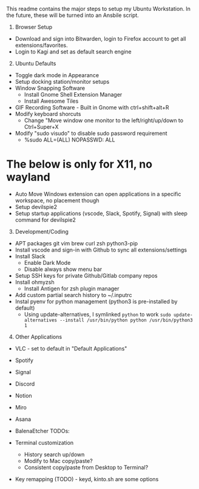 This readme contains the major steps to setup my Ubuntu Workstation. In the future, these will be turned into an Ansbile script.

1. Browser Setup

- Download and sign into Bitwarden, login to Firefox account to get all extensions/favorites.
- Login to Kagi and set as default search engine

2. Ubuntu Defaults

- Toggle dark mode in Appearance
- Setup docking station/monitor setups
- Window Snapping Software
  - Install Gnome Shell Extension Manager
  - Install Awesome Tiles
- GIF Recording Software - Built in Gnome with ctrl+shift+alt+R
- Modify keyboard shorcuts
  - Change "Move window one monitor to the left/right/up/down to Ctrl+Super+X
- Modify "sudo visudo" to disable sudo password requirement
  - %sudo ALL=(ALL) NOPASSWD: ALL

# The below is only for X11, no wayland

- Auto Move Windows extension can open applications in a specific workspace, no placement though
- Setup devilspie2
- Setup startup applications (vscode, Slack, Spotify, Signal) with sleep command for devilspie2

3. Development/Coding

- APT packages
  git
  vim
  brew
  curl
  zsh
  python3-pip
- Install vscode and sign-in with Github to sync all extensions/settings
- Install Slack
  - Enable Dark Mode
  - Disable always show menu bar
- Setup SSH keys for private Github/Gitlab company repos
- Install ohmyzsh
  - Install Antigen for zsh plugin manager
- Add custom partial search history to ~/.inputrc
- Instal pyenv for python management (python3 is pre-installed by default)
  - Using update-alternatives, I symlinked `python` to work `sudo update-alternatives --install /usr/bin/python python /usr/bin/python3 1`

4. Other Applications

- VLC - set to default in "Default Applications"
- Spotify
- Signal
- Discord
- Notion
- Miro
- Asana
- BalenaEtcher
  TODOs:

- Terminal customization
  - History search up/down
  - Modify to Mac copy/paste?
  - Consistent copy/paste from Desktop to Terminal?
- Key remapping (TODO) - keyd, kinto.sh are some options
